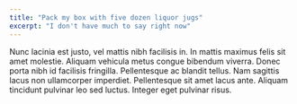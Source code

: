 ```yaml
---
title: "Pack my box with five dozen liquor jugs"
excerpt: "I don't have much to say right now"
---
```


Nunc lacinia est justo, vel mattis nibh facilisis in. In mattis maximus felis sit amet molestie. Aliquam vehicula metus congue bibendum viverra. Donec porta nibh id facilisis fringilla. Pellentesque ac blandit tellus. Nam sagittis lacus non ullamcorper imperdiet. Pellentesque sit amet lacus ante. Aliquam tincidunt pulvinar leo sed luctus. Integer eget pulvinar risus.
